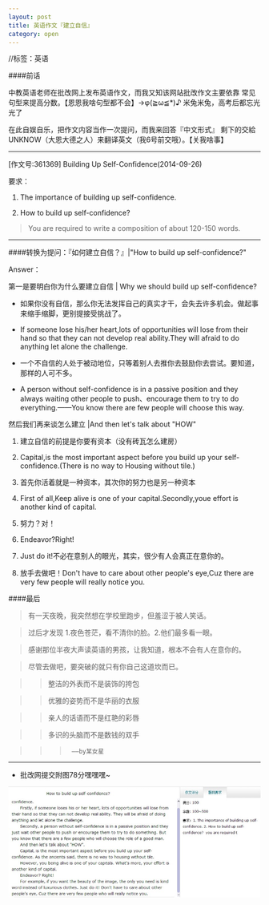 ```yaml
---
layout: post
title: 英语作文『建立自信』
category: open
---
```


//标签：英语

####前话

中教英语老师在批改网上发布英语作文，而我又知该网站批改作文主要依靠
常见句型来提高分数。【恩恩我啥句型都不会】->φ(≧ω≦*)♪ 米兔米兔，高考后都忘光光了

在此自娱自乐，把作文内容当作一次提问，而我来回答『中文形式』
剩下的交給UNKNOW（大恩大德之人）来翻译英文（我6号前交哦）。【关我啥事】

---

[作文号:361369] Building Up Self-Confidence(2014-09-26)

要求：

1. The importance of building up self-confidence. 

2. How to build up self-confidence?  

> You are required to write a composition of about 120-150 words.

---

####转换为提问：『如何建立自信？』|"How to build up self-confidence?"

Answer：

第一是要明白你为什么要建立自信 | Why we should build up self-confidence?

- 如果你没有自信，那么你无法发挥自己的真实才干，会失去许多机会。做起事来缩手缩脚，更别提接受挑战了。

- If someone lose his/her heart,lots of opportunities will lose from their hand so that they can not develop real ability.They will afraid to do anything let alone the challenge.

- 一个不自信的人处于被动地位，只等着别人去推你去鼓励你去尝试。要知道，那样的人可不多。

- A person without self-confidence is in a passive position and they always waiting other people to push、encourage them to try to do everything.——You know there are few people will choose this way.

然后我们再来谈怎么建立 |And then let's talk about "HOW"

1. 建立自信的前提是你要有资本（没有砖瓦怎么建房）

1. Capital,is the most important aspect before you build up your self-confidence.(There is no way to Housing without tile.)

2. 首先你活着就是一种资本，其次你的努力也是另一种资本

2. First of all,Keep alive is one of your capital.Secondly,youe effort is another kind of capital.

3. 努力？对！

3. Endeavor?Right!

4. Just do it!不必在意别人的眼光，其实，很少有人会真正在意你的。

4. 放手去做吧！Don't have to care about other people's eye,Cuz there are very few people will really notice you.

####最后


>有一天夜晚，我突然想在学校里跑步，但羞涩于被人笑话。

>过后才发现 1.夜色苍茫，看不清你的脸。2.他们最多看一眼。

>感谢那位半夜大声读英语的男孩，让我知道，根本不会有人在意你的。

>尽管去做吧，要突破的就只有你自己这道坎而已。


>>整洁的外表而不是装饰的挎包

>>优雅的姿势而不是华丽的衣服

>>亲人的话语而不是红艳的彩唇

>>多识的头脑而不是数钱的双手

>>>      ——by某女星


---

- 批改网提交附图78分嘿嘿嘿~

<img class="cover" src="/images/2014/10/open/20141005105958.jpg" />